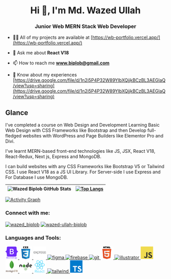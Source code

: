 <h1 align="center">Hi 👋, I'm Md. Wazed Ullah</h1>
<h3 align="center">Junior Web MERN Stack Web Developer</h3>

- 👨‍💻 All of my projects are available at [https://wb-portfolio.vercel.app/](https://wb-portfolio.vercel.app/)

- 💬 Ask me about **React V18**

- 📫 How to reach me **www.biplob@gmail.com**

- 📄 Know about my experiences [https://drive.google.com/file/d/1n2i5P4P32W89YlbXQjjkBCzBL3AEGlaQ/view?usp=sharing](https://drive.google.com/file/d/1n2i5P4P32W89YlbXQjjkBCzBL3AEGlaQ/view?usp=sharing)
## Glance

I've completed a course on Web Design and Development Learning Basic Web Design with CSS Frameworks like Bootstrap and then Develop full-fledged websites with WordPress and Page Builders like Elementor Pro and Divi.

I've learnt MERN-based front-end technologies like JS, JSX, React V18, React-Redux, Next js, Express and MongoDB.

I can build websites with any CSS Frameworks like Bootstrap V5 or Tailwind CSS. I use React V18 as a JS UI Library. For Server-side I use Express and For Database I use MongoDB.

| ![Wazed Biplob GitHub Stats](https://github-readme-stats.vercel.app/api?username=wazed-biplob&show_icons=true&theme=radical) | [![Top Langs](https://github-readme-stats.vercel.app/api/top-langs/?username=wazed-biplob&layout=donut-vertical)](https://github.com/wazed-biplob/wazed-biplob) |
| :--------------------------------------------------------------------------------------------------------------------------- | :-------------------------------------------------------------------------------------------------------------------------------------------------------------- |

[![Activity Graph](https://github-readme-activity-graph.vercel.app/graph?username=wazed-biplob&theme=react)](https://github.com/wazed-biplob/wazed-biplob)







<h3 align="left">Connect with me:</h3>
<p align="left">
<a href="https://twitter.com/wazed_biplob" target="blank"><img align="center" src="https://raw.githubusercontent.com/rahuldkjain/github-profile-readme-generator/master/src/images/icons/Social/twitter.svg" alt="wazed_biplob" height="30" width="40" /></a>
<a href="https://linkedin.com/in/wazed-ullah-biplob" target="blank"><img align="center" src="https://raw.githubusercontent.com/rahuldkjain/github-profile-readme-generator/master/src/images/icons/Social/linked-in-alt.svg" alt="wazed-ullah-biplob" height="30" width="40" /></a>
</p>

<h3 align="left">Languages and Tools:</h3>
<p align="left"> <a href="https://getbootstrap.com" target="_blank" rel="noreferrer"> <img src="https://raw.githubusercontent.com/devicons/devicon/master/icons/bootstrap/bootstrap-plain-wordmark.svg" alt="bootstrap" width="40" height="40"/> </a> <a href="https://www.w3schools.com/css/" target="_blank" rel="noreferrer"> <img src="https://raw.githubusercontent.com/devicons/devicon/master/icons/css3/css3-original-wordmark.svg" alt="css3" width="40" height="40"/> </a> <a href="https://expressjs.com" target="_blank" rel="noreferrer"> <img src="https://raw.githubusercontent.com/devicons/devicon/master/icons/express/express-original-wordmark.svg" alt="express" width="40" height="40"/> </a> <a href="https://www.figma.com/" target="_blank" rel="noreferrer"> <img src="https://www.vectorlogo.zone/logos/figma/figma-icon.svg" alt="figma" width="40" height="40"/> </a> <a href="https://firebase.google.com/" target="_blank" rel="noreferrer"> <img src="https://www.vectorlogo.zone/logos/firebase/firebase-icon.svg" alt="firebase" width="40" height="40"/> </a> <a href="https://git-scm.com/" target="_blank" rel="noreferrer"> <img src="https://www.vectorlogo.zone/logos/git-scm/git-scm-icon.svg" alt="git" width="40" height="40"/> </a> <a href="https://www.w3.org/html/" target="_blank" rel="noreferrer"> <img src="https://raw.githubusercontent.com/devicons/devicon/master/icons/html5/html5-original-wordmark.svg" alt="html5" width="40" height="40"/> </a> <a href="https://www.adobe.com/in/products/illustrator.html" target="_blank" rel="noreferrer"> <img src="https://www.vectorlogo.zone/logos/adobe_illustrator/adobe_illustrator-icon.svg" alt="illustrator" width="40" height="40"/> </a> <a href="https://developer.mozilla.org/en-US/docs/Web/JavaScript" target="_blank" rel="noreferrer"> <img src="https://raw.githubusercontent.com/devicons/devicon/master/icons/javascript/javascript-original.svg" alt="javascript" width="40" height="40"/> </a> <a href="https://www.mongodb.com/" target="_blank" rel="noreferrer"> <img src="https://raw.githubusercontent.com/devicons/devicon/master/icons/mongodb/mongodb-original-wordmark.svg" alt="mongodb" width="40" height="40"/> </a> <a href="https://nodejs.org" target="_blank" rel="noreferrer"> <img src="https://raw.githubusercontent.com/devicons/devicon/master/icons/nodejs/nodejs-original-wordmark.svg" alt="nodejs" width="40" height="40"/> </a> <a href="https://reactjs.org/" target="_blank" rel="noreferrer"> <img src="https://raw.githubusercontent.com/devicons/devicon/master/icons/react/react-original-wordmark.svg" alt="react" width="40" height="40"/> </a> <a href="https://tailwindcss.com/" target="_blank" rel="noreferrer"> <img src="https://www.vectorlogo.zone/logos/tailwindcss/tailwindcss-icon.svg" alt="tailwind" width="40" height="40"/> </a> <a href="https://www.typescriptlang.org/" target="_blank" rel="noreferrer"> <img src="https://raw.githubusercontent.com/devicons/devicon/master/icons/typescript/typescript-original.svg" alt="typescript" width="40" height="40"/> </a> </p>






